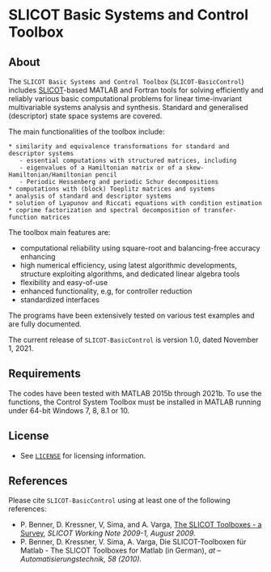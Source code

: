 # **SLICOT Basic Systems and Control Toolbox**  

## About 

The `SLICOT Basic Systems and Control Toolbox` (`SLICOT-BasicControl`) includes [SLICOT](http://slicot.org/)-based MATLAB and Fortran tools for solving efficiently and reliably various basic computational problems for linear time-invariant multivariable systems analysis and synthesis. Standard and generalised (descriptor) state space systems are covered.

The main functionalities of the toolbox include:

    * similarity and equivalence transformations for standard and descriptor systems
       - essential computations with structured matrices, including
       - eigenvalues of a Hamiltonian matrix or of a skew-Hamiltonian/Hamiltonian pencil
       - Periodic Hessenberg and periodic Schur decompositions
    * computations with (block) Toeplitz matrices and systems
    * analysis of standard and descriptor systems
    * solution of Lyapunov and Riccati equations with condition estimation
    * coprime factorization and spectral decomposition of transfer-function matrices

The toolbox main features are:

  *  computational reliability using square-root and balancing-free accuracy enhancing
  *   high numerical efficiency, using latest algorithmic developments, structure exploiting algorithms, and dedicated linear algebra tools
  *   flexibility and easy-of-use
  *   enhanced functionality, e.g, for controller reduction
  *   standardized interfaces

The programs have been extensively tested on various test examples and are fully documented.

The current release of `SLICOT-BasicControl` is version 1.0, dated November 1, 2021.

## Requirements

The codes have been tested with MATLAB 2015b through 2021b. To use the functions, the Control System Toolbox must be installed in MATLAB running under 64-bit Windows 7, 8, 8.1 or 10. 

## License

* See [`LICENSE`](https://github.com/SLICOT/SLICOT-BasicControl/blob/master/LICENSE) for licensing information.

## References

Please cite `SLICOT-BasicControl` using at least one of the following references: 

* P. Benner, D. Kressner, V, Sima, and A. Varga, [The SLICOT Toolboxes - a Survey](http://slicot.org/objects/software/reports/SLWN2009-1.pdf), _SLICOT Working Note 2009-1, August 2009._
* P. Benner, D. Kressner, V. Sima, A. Varga, Die SLICOT-Toolboxen für Matlab - The SLICOT Toolboxes for Matlab (in German), _at – Automatisierungstechnik, 58 (2010)._

